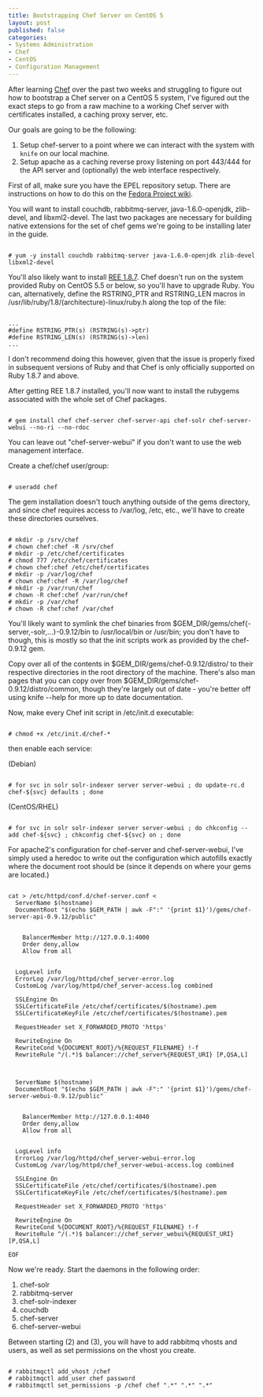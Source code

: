 ```yaml
---
title: Bootstrapping Chef Server on CentOS 5
layout: post
published: false
categories:
- Systems Administration
- Chef
- CentOS
- Configuration Management
---
```


After learning [Chef] over the past two weeks and struggling to figure out
how to bootstrap a Chef server on a CentOS 5 system, I've figured out
the exact steps to go from a raw machine to a working Chef server with
certificates installed, a caching proxy server, etc.

Our goals are going to be the following:

1. Setup chef-server to a point where we can interact with the system
with `knife` on our local machine.
2. Setup apache as a caching reverse proxy listening on port 443/444 for
the API server and (optionally) the web interface respectively.

First of all, make sure you have the EPEL repository setup.  There are
instructions on how to do this on the [Fedora Project wiki].

You will want to install couchdb, rabbitmq-server, java-1.6.0-openjdk,
zlib-devel, and libxml2-devel.  The last two packages are necessary
for building native extensions for the set of chef gems we're going to
be installing later in the guide.

<pre><code>
# yum -y install couchdb rabbitmq-server java-1.6.0-openjdk zlib-devel libxml2-devel
</code></pre>

You'll also likely want to install [REE 1.8.7].  Chef doesn't run on the
system provided Ruby on CentOS 5.5 or below, so you'll have to upgrade
Ruby.  You can, alternatively, define the RSTRING_PTR and RSTRING_LEN macros
in /usr/lib/ruby/1.8/(architecture)-linux/ruby.h along the top of the file:

<pre><code>
...
#define RSTRING_PTR(s) (RSTRING(s)->ptr)
#define RSTRING_LEN(s) (RSTRING(s)->len)
...
</code></pre>

I don't recommend doing this however, given that the issue is properly fixed in
subsequent versions of Ruby and that Chef is only officially supported on Ruby 1.8.7 and above.

After getting REE 1.8.7 installed, you'll now want to install the rubygems
associated with the whole set of Chef packages.

<pre><code>
# gem install chef chef-server chef-server-api chef-solr chef-server-webui --no-ri --no-rdoc
</code></pre>

You can leave out "chef-server-webui" if you don't want to use the web
management interface.

Create a chef/chef user/group:

<pre><code>
# useradd chef
</code></pre>

The gem installation doesn't touch anything outside of the gems directory,
and since chef requires access to /var/log, /etc, etc., we'll have to create
these directories ourselves.

<pre><code>
# mkdir -p /srv/chef
# chown chef:chef -R /srv/chef
# mkdir -p /etc/chef/certificates
# chmod 777 /etc/chef/certificates
# chown chef:chef /etc/chef/certificates
# mkdir -p /var/log/chef
# chown chef:chef -R /var/log/chef
# mkdir -p /var/run/chef
# chown -R chef:chef /var/run/chef
# mkdir -p /var/chef
# chown -R chef:chef /var/chef
</code></pre>

You'll likely want to symlink the chef binaries from $GEM_DIR/gems/chef{-server,-solr,...}-0.9.12/bin to /usr/local/bin or /usr/bin; you don't have to though, this is mostly so that the init scripts work as provided by the chef-0.9.12 gem.

Copy over all of the contents in $GEM_DIR/gems/chef-0.9.12/distro/<distro> to their respective directories in the root directory of the machine.  There's also man pages that you can copy over from $GEM_DIR/gems/chef-0.9.12/distro/common, though they're largely out of date - you're better off using knife --help for more up to date documentation.

Now, make every Chef init script in /etc/init.d executable:

<pre><code>
# chmod +x /etc/init.d/chef-*
</code></pre>

then enable each service:

(Debian)

<pre><code>
# for svc in solr solr-indexer server server-webui ; do update-rc.d chef-${svc} defaults ; done
</code></pre>

(CentOS/RHEL)

<pre><code>
# for svc in solr solr-indexer server server-webui ; do chkconfig --add chef-${svc} ; chkconfig chef-${svc} on ; done
</code></pre>

For apache2's configuration for chef-server and chef-server-webui, I've simply used a heredoc to write out the configuration which autofills exactly where the document root should be (since it depends on where your gems are located.)

<pre><code>
cat > /etc/httpd/conf.d/chef-server.conf <<EOF
<VirtualHost *:443>
  ServerName $(hostname)
  DocumentRoot "$(echo $GEM_PATH | awk -F":" '{print $1}')/gems/chef-server-api-0.9.12/public"
  
  <Proxy balancer://chef_server>
    BalancerMember http://127.0.0.1:4000
    Order deny,allow
    Allow from all
  </Proxy>
  
  LogLevel info
  ErrorLog /var/log/httpd/chef_server-error.log
  CustomLog /var/log/httpd/chef_server-access.log combined
   
  SSLEngine On
  SSLCertificateFile /etc/chef/certificates/$(hostname).pem
  SSLCertificateKeyFile /etc/chef/certificates/$(hostname).pem
  
  RequestHeader set X_FORWARDED_PROTO 'https'
  
  RewriteEngine On
  RewriteCond %{DOCUMENT_ROOT}/%{REQUEST_FILENAME} !-f
  RewriteRule ^/(.*)$ balancer://chef_server%{REQUEST_URI} [P,QSA,L]
</VirtualHost>
  
<VirtualHost *:444>
  ServerName $(hostname)
  DocumentRoot "$(echo $GEM_PATH | awk -F":" '{print $1}')/gems/chef-server-webui-0.9.12/public"
  
  <Proxy balancer://chef_server_webui>
    BalancerMember http://127.0.0.1:4040
    Order deny,allow
    Allow from all
  </Proxy>
  
  LogLevel info
  ErrorLog /var/log/httpd/chef_server-webui-error.log
  CustomLog /var/log/httpd/chef_server-webui-access.log combined
   
  SSLEngine On
  SSLCertificateFile /etc/chef/certificates/$(hostname).pem
  SSLCertificateKeyFile /etc/chef/certificates/$(hostname).pem
  
  RequestHeader set X_FORWARDED_PROTO 'https'
  
  RewriteEngine On
  RewriteCond %{DOCUMENT_ROOT}/%{REQUEST_FILENAME} !-f
  RewriteRule ^/(.*)$ balancer://chef_server_webui%{REQUEST_URI} [P,QSA,L]
</VirtualHost>
EOF
</code></pre>

Now we're ready.  Start the daemons in the following order:

1. chef-solr
2. rabbitmq-server
3. chef-solr-indexer
4. couchdb
5. chef-server
6. chef-server-webui

Between starting (2) and (3), you will have to add rabbitmq vhosts and users, as well as set permissions on the vhost you create.

<pre><code>
# rabbitmqctl add_vhost /chef
# rabbitmqctl add_user chef password
# rabbitmqctl set_permissions -p /chef chef ".*" ".*" ".*"
</code></pre>



[Chef]: http://opscode.com
[Fedora Project wiki]: http://fedoraproject.org/wiki/EPEL
[REE 1.8.7]: http://www.rubyenterpriseedition.com/

